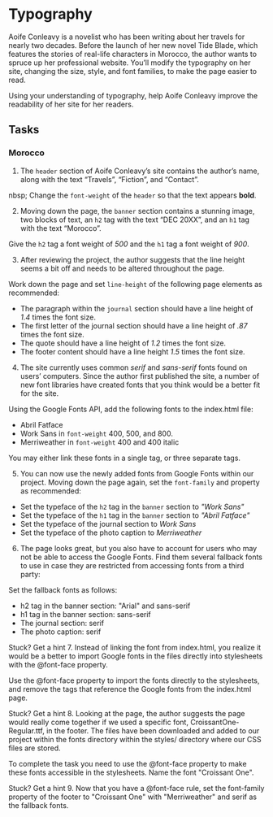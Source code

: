 # Typography
Aoife Conleavy is a novelist who has been writing about her travels for nearly two decades. Before the launch of her new novel Tide Blade, which features the stories of real-life characters in Morocco, the author wants to spruce up her professional website. You’ll modify the typography on her site, changing the size, style, and font families, to make the page easier to read.

Using your understanding of typography, help Aoife Conleavy improve the readability of her site for her readers.

## Tasks
### Morocco
1. The `header` section of Aoife Conleavy’s site contains the author’s name, along with the text “Travels”, “Fiction”, and “Contact”.

nbsp; Change the `font-weight` of the `header` so that the text appears **bold**.

2. Moving down the page, the `banner` section contains a stunning image, two blocks of text, an `h2` tag with the text “DEC 20XX”, and an `h1` tag with the text “Morocco”.

  Give the `h2` tag a font weight of _500_ and the `h1` tag a font weight of _900_.

3. After reviewing the project, the author suggests that the line height seems a bit off and needs to be altered throughout the page.

  Work down the page and set `line-height` of the following page elements as recommended:
  * The paragraph within the `journal` section should have a line height of _1.4_ times the font size.
  * The first letter of the journal section should have a line height of _.87_ times the font size.
  * The quote should have a line height of _1.2_ times the font size.
  * The footer content should have a line height _1.5_ times the font size.

4. The site currently uses common _serif_ and _sans-serif_ fonts found on users’ computers. Since the author first published the site, a number of new font libraries have created fonts that you think would be a better fit for the site.

Using the Google Fonts API, add the following fonts to the index.html file:
* Abril Fatface
* Work Sans in `font-weight` 400, 500, and 800.
* Merriweather in `font-weight` 400 and 400 italic

You may either link these fonts in a single <link> tag, or three separate <link> tags.

5. You can now use the newly added fonts from Google Fonts within our project. Moving down the page again, set the `font-family` and property as recommended:
* Set the typeface of the `h2` tag in the `banner` section to _"Work Sans"_
* Set the typeface of the `h1` tag in the `banner` section to _"Abril Fatface"_
* Set the typeface of the journal section to _Work Sans_
* Set the typeface of the photo caption to _Merriweather_

6. The page looks great, but you also have to account for users who may not be able to access the Google Fonts. Find them several fallback fonts to use in case they are restricted from accessing fonts from a third party:

Set the fallback fonts as follows:
* h2 tag in the banner section: "Arial" and sans-serif
* h1 tag in the banner section: sans-serif
* The journal section: serif
* The photo caption: serif

Stuck? Get a hint
7.
Instead of linking the font from index.html, you realize it would be a better to import Google fonts in the files directly into stylesheets with the @font-face property.

Use the @font-face property to import the fonts directly to the stylesheets, and remove the <link> tags that reference the Google fonts from the index.html page.


Stuck? Get a hint
8.
Looking at the page, the author suggests the page would really come together if we used a specific font, CroissantOne-Regular.ttf, in the footer. The files have been downloaded and added to our project within the fonts directory within the styles/ directory where our CSS files are stored.

To complete the task you need to use the @font-face property to make these fonts accessible in the stylesheets. Name the font "Croissant One".


Stuck? Get a hint
9.
Now that you have a @font-face rule, set the font-family property of the footer to "Croissant One" with "Merriweather" and serif as the fallback fonts.
